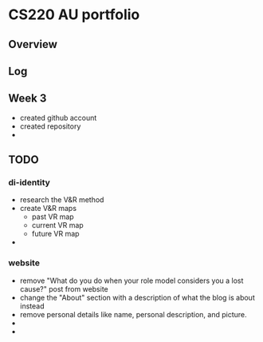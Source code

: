 # CS220 AU portfolio
## Overview 
## Log 
## Week 3 
- created github account 
- created repository 
- 
## TODO 
### di-identity 
- research the V&R method
- create V&R maps 
    - past VR map 
    - current VR map 
    - future VR map 
- 
### website 
- remove "What do you do when your role model considers you a lost cause?" post from website 
- change the "About" section with a description of what the blog is about instead
-  remove personal details like name, personal description, and picture. 
- 
- 
